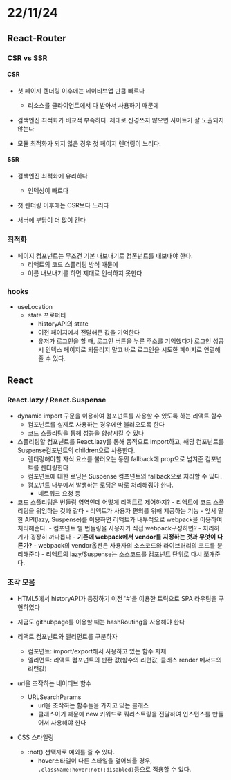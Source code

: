 # 22/11/24

## React-Router

### CSR vs SSR

#### CSR

- 첫 페이지 렌더링 이후에는 네이티브앱 만큼 빠르다
	- 리소스를 클라이언트에서 다 받아서 사용하기 때문에

- 검색엔진 최적화가 비교적 부족하다. 제대로 신경쓰지 않으면 사이트가 잘 노출되지 않는다
- 모듈 최적화가 되지 않은 경우 첫 페이지 렌더링이 느리다.

#### SSR

- 검색엔진 최적화에 유리하다
	- 인덱싱이 빠르다

- 첫 렌더링 이후에는 CSR보다 느리다
- 서버에 부담이 더 많이 간다

### 최적화

- 페이지 컴포넌트는 무조건 기본 내보내기로 컴폰넌트를 내보내야 한다.
	- 리액트의 코드 스플리팅 방식 때문에
	- 이름 내보내기를 하면 제대로 인식하지 못한다

### hooks

- useLocation
	- state 프로퍼티
		- historyAPI의 state
		- 이전 페이지에서 전달해준 값을 기억한다
		- 유저가 로그인을 할 때, 로그인 버튼을 누른 주소를 기억했다가 로그인 성공 시 인덱스 페이지로 되돌리지 말고 바로 로그인을 시도한 페이지로 연결해줄 수 있다.


## React

### React.lazy / React.Suspense

- dynamic import 구문을 이용하여 컴포넌트를 사용할 수 있도록 하는 리액트 함수
	- 컴포넌트를 실제로 사용하는 경우에만 불러오도록 한다
	- 코드 스플리팅을 통헤 성능을 향상시킬 수 있다
- 스플리팅할 컴포넌트를 React.lazy를 통해 동적으로 import하고, 해당 컴포넌트를 Suspense컴포넌트의 children으로 사용한다.
	- 렌더링해야할 자식 요소를 불러오는 동안 fallback에 prop으로 넘겨준 컴포넌트를 렌더링한다
	- 컴포넌트에 대한 로딩은 Suspense 컴포넌트의 fallback으로 처리할 수 있다.
	- 컴포넌트 내부에서 발생하는 로딩은 따로 처리해줘야 한다.
		- 네트워크 요청 등
- 코드 스플리팅은 번들링 영역인데 어떻게 리액트로 제어하지?
		- 리액트에 코드 스플리팅을 위임하는 것과 같다
			- 리액트가 사용자 편의를 위해 제공하는 기능
		- 앞서 말한 API(lazy, Suspense)를 이용하면 리액트가 내부적으로 webpack을 이용하여 처리해준다.
		- 컴포넌트 별 번들링을 사용자가 직접 webpack구성하면?
			- 처리하기가 굉장히 까다롭다
		- **기존에 webpack에서 vendor를 지정하는 것과 무엇이 다른가?**
			- webpack의 vendor옵션은 사용자의 소스코드와 라이브러리의 코드를 분리해준다
			- 리액트의 lazy/Suspense는 소스코드를 컴포넌트 단위로 다시 쪼개준다.

### 조각 모음

- HTML5에서 historyAPI가 등장하기 이전 '#'을 이용한 트릭으로 SPA 라우팅을 구현하였다
- 지금도 githubpage를 이용할 때는 hashRouting을 사용해야 한다

- 리액트 컴포넌트와 엘리먼트를 구분하자
	- 컴포넌트: import/export해서 사용하고 있는 함수 자체
	- 엘리먼트: 리액트 컴포넌트의 반환 값(함수의 리턴값, 클래스 render 메서드의 리턴값)

- url을 조작하는 네이티브 함수
	- URLSearchParams
		- url을 조작하는 함수들을 가지고 있는 클래스
		- 클래스이기 때문에 new 키워드로 쿼리스트링을 전달하여 인스턴스를 만들어서 사용해야 한다
- CSS 스타일링
	- :not() 선택자로 예외를 줄 수 있다.
		- hover스타일이 다른 스타일을 덮어씌울 경우, `.className:hover:not(:disabled)`등으로 적용할 수 있다.
